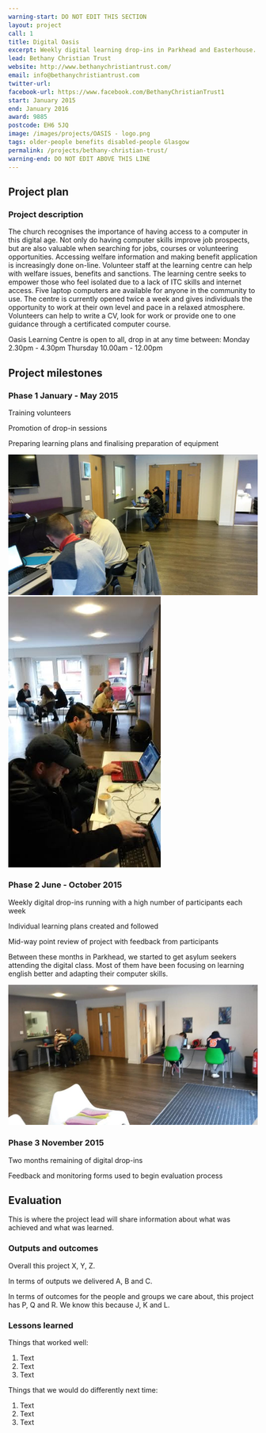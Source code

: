 ```yaml
---
warning-start: DO NOT EDIT THIS SECTION
layout: project
call: 1
title: Digital Oasis
excerpt: Weekly digital learning drop-ins in Parkhead and Easterhouse.
lead: Bethany Christian Trust
website: http://www.bethanychristiantrust.com/
email: info@bethanychristiantrust.com
twitter-url: 
facebook-url: https://www.facebook.com/BethanyChristianTrust1
start: January 2015
end: January 2016
award: 9885
postcode: EH6 5JQ
image: /images/projects/OASIS - logo.png
tags: older-people benefits disabled-people Glasgow
permalink: /projects/bethany-christian-trust/
warning-end: DO NOT EDIT ABOVE THIS LINE
---
```


## Project plan

### Project description

The church recognises the importance of having access to a computer in this digital age. Not only do having computer skills improve job prospects, but are also valuable when searching for jobs, courses or volunteering opportunities. Accessing welfare information and making benefit application is increasingly done on-line. Volunteer staff at the learning centre can help with welfare issues, benefits and sanctions. The learning centre seeks to empower those who feel isolated due to a lack of ITC skills and internet access. Five laptop computers are available for anyone in the community to use. The centre is currently opened twice a week and gives individuals the opportunity to work at their own level and pace in a relaxed atmosphere. Volunteers can help to write a CV, look for work or provide one to one guidance through a certificated computer course. 

Oasis Learning Centre is open to all, drop in at any time between:
Monday 2.30pm - 4.30pm
Thursday 10.00am - 12.00pm



## Project milestones

### Phase 1 January - May 2015

Training volunteers

Promotion of drop-in sessions

Preparing learning plans and finalising preparation of equipment

<img src="/images/projects/unnamed.jpg">
<img src="/images/projects/unnamed (1).jpg">

### Phase 2 June - October 2015 

Weekly digital drop-ins running with a high number of participants each week

Individual learning plans created and followed

Mid-way point review of project with feedback from participants

Between these months in Parkhead, we started to get asylum seekers attending the digital class. Most of them have been focusing on learning english better and adapting their computer skills. 

<img src="/images/projects/unnamed (2).jpg">

### Phase 3 November 2015

Two months remaining of digital drop-ins 

Feedback and monitoring forms used to begin evaluation process

## Evaluation

This is where the project lead will share information about what was achieved and what was learned.

### Outputs and outcomes

Overall this project X, Y, Z.

In terms of outputs we delivered A, B and C.

In terms of outcomes for the people and groups we care about, this project has P, Q and R. We know this because J, K and L.

### Lessons learned

Things that worked well:

1. Text
2. Text
3. Text

Things that we would do differently next time:

1. Text
2. Text
3. Text
